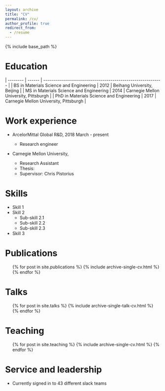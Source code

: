 ```yaml
---
layout: archive
title: "CV"
permalink: /cv/
author_profile: true
redirect_from:
  - /resume
---
```


{% include base_path %}

Education
======
| --------         | ------ | ------------------------------------------------------------ |
| BS in Materials Science and Engineering | 2012   | Beihang University, Beijing     |
| MS in Materials Science and Engineering   | 2014   | Carnegie Mellon University, Pittsburgh  |
| PhD in Materials Science and Engineering  | 2017   | Carnegie Mellon University, Pittsburgh  |

Work experience
======
* ArcelorMittal Global R&D, 2018 March - present
  * Research engineer

* Carnegie Mellon University,
  * Research Assistant
  * Thesis:
  * Supervisor: Chris Pistorius

Skills
======
* Skill 1
* Skill 2
  * Sub-skill 2.1
  * Sub-skill 2.2
  * Sub-skill 2.3
* Skill 3

Publications
======
  <ul>{% for post in site.publications %}
    {% include archive-single-cv.html %}
  {% endfor %}</ul>

Talks
======
  <ul>{% for post in site.talks %}
    {% include archive-single-talk-cv.html %}
  {% endfor %}</ul>

Teaching
======
  <ul>{% for post in site.teaching %}
    {% include archive-single-cv.html %}
  {% endfor %}</ul>

Service and leadership
======
* Currently signed in to 43 different slack teams
